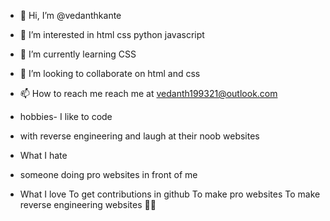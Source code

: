 


- 👋 Hi, I’m @vedanthkante
- 👀 I’m interested in html css python javascript
- 🌱 I’m currently learning CSS
- 💞️ I’m looking to collaborate on html and css
- 📫 How to reach me reach me at vedanth199321@outlook.com

-  hobbies- I like to code 
-  with reverse engineering and laugh at their noob websites

-  What I hate
- someone doing pro websites in front of me

- What I love
To get contributions in github 
To make pro websites
To make reverse engineering websites 🤣🤣


<!---
vedanthkante/vedanthkante is a ✨ special ✨ repository because its `README.md` (this file) appears on your GitHub profile.
You can click the Preview link to take a look at your changes.
--->
